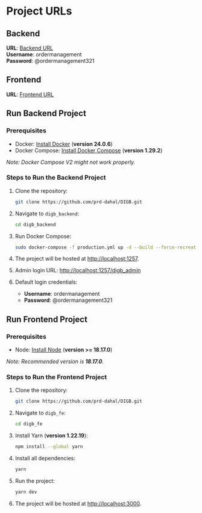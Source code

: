 # Project URLs

## Backend
**URL**: [Backend URL](https://digb_be.dahalpradeep.com.np/digb_admin/)  
**Username**: ordermanagement  
**Password**: @ordermanagement321

## Frontend
**URL**: [Frontend URL](https://digb_fe.dahalpradeep.com.np/)

## Run Backend Project

### Prerequisites
- Docker: [Install Docker](https://docs.docker.com/get-docker/) (**version 24.0.6**)
- Docker Compose: [Install Docker Compose](https://docs.docker.com/compose/install/) (**version 1.29.2**)

*Note: Docker Compose V2 might not work properly.*

### Steps to Run the Backend Project

1. Clone the repository:
    ```bash
    git clone https://github.com/prd-dahal/DIGB.git
    ```

2. Navigate to `digb_backend`:
    ```bash
    cd digb_backend
    ```

3. Run Docker Compose:
    ```bash
    sudo docker-compose -f production.yml up -d --build --force-recreate
    ```

4. The project will be hosted at [http://localhost:1257](http://localhost:1257).

5. Admin login URL:
    [http://localhost:1257/digb_admin](http://localhost:1257/digb_admin)

6. Default login credentials:
    - **Username**: ordermanagement
    - **Password**: @ordermanagement321

## Run Frontend Project

### Prerequisites
- Node: [Install Node](https://nodejs.org/en) (**version >= 18.17.0**)

*Note: Recommended version is **18.17.0**.*

### Steps to Run the Frontend Project

1. Clone the repository:
    ```bash
    git clone https://github.com/prd-dahal/DIGB.git
    ```

2. Navigate to `digb_fe`:
    ```bash
    cd digb_fe
    ```

3. Install Yarn (**version 1.22.19**):
    ```bash
    npm install --global yarn
    ```

4. Install all dependencies:
    ```bash
    yarn
    ```

5. Run the project:
    ```bash
    yarn dev
    ```

6. The project will be hosted at [http://localhost:3000](http://localhost:3000).


